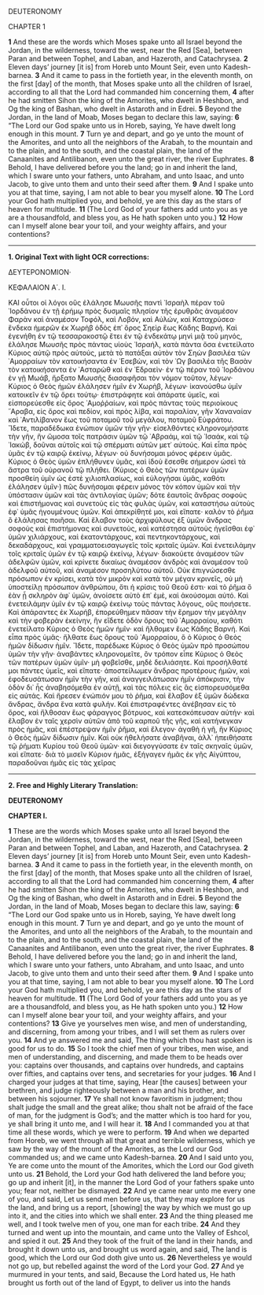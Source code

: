 DEUTERONOMY

CHAPTER 1

**1** And these are the words which Moses spake unto all Israel beyond the Jordan, in the wilderness, toward the west, near the Red [Sea], between Paran and between Tophel, and Laban, and Hazeroth, and Catachrysea.
**2** Eleven days’ journey [it is] from Horeb unto Mount Seir, even unto Kadesh-barnea.
**3** And it came to pass in the fortieth year, in the eleventh month, on the first [day] of the month, that Moses spake unto all the children of Israel, according to all that the Lord had commanded him concerning them,
**4** after he had smitten Sihon the king of the Amorites, who dwelt in Heshbon, and Og the king of Bashan, who dwelt in Astaroth and in Edrei.
**5** Beyond the Jordan, in the land of Moab, Moses began to declare this law, saying:
**6** “The Lord our God spake unto us in Horeb, saying, Ye have dwelt long enough in this mount.
**7** Turn ye and depart, and go ye unto the mount of the Amorites, and unto all the neighbors of the Arabah, to the mountain and to the plain, and to the south, and the coastal plain, the land of the Canaanites and Antilibanon, even unto the great river, the river Euphrates.
**8** Behold, I have delivered before you the land; go in and inherit the land, which I sware unto your fathers, unto Abraham, and unto Isaac, and unto Jacob, to give unto them and unto their seed after them.
**9** And I spake unto you at that time, saying, I am not able to bear you myself alone.
**10** The Lord your God hath multiplied you, and behold, ye are this day as the stars of heaven for multitude.
**11** (The Lord God of your fathers add unto you as ye are a thousandfold, and bless you, as He hath spoken unto you.)
**12** How can I myself alone bear your toil, and your weighty affairs, and your contentions?

---

**1. Original Text with light OCR corrections:**

ΔΕΥΤΕΡΟΝΟΜΙΟΝ·

ΚΕΦΑΛΑΙΟΝ Α΄. Ι.

ΚΑΙ οὗτοι οἱ λόγοι οὓς ἐλάλησε Μωυσῆς παντὶ ᾿Ισραὴλ
πέραν τοῦ ᾿Ιορδάνου ἐν τῇ ἐρήμῳ πρὸς δυσμαῖς πλησίον τῆς ἐρυθρᾶς ἀναμέσον Φαρὰν καὶ ἀναμέσον Τοφόλ, καὶ Λοβόν, καὶ Αὐλών, καὶ Καταχρύσεα· ἕνδεκα ἡμερῶν ἐκ Χωρὴβ ὁδὸς ἐπ᾿ ὄρος Σηεὶρ ἕως Κάδης Βαρνή. Καὶ ἐγενήθη ἐν τῷ τεσσαρακοστῷ ἔτει ἐν τῷ ἑνδεκάτῳ μηνὶ μιᾷ τοῦ μηνός, ἐλάλησε Μωυσῆς πρὸς πάντας υἱοὺς ᾿Ισραήλ, κατὰ πάντα ὅσα ἐνετείλατο Κύριος αὐτῷ πρὸς αὐτούς, μετὰ τὸ πατάξαι αὐτὸν τὸν Σηὼν βασιλέα τῶν ᾿Αμορραίων τὸν κατοικήσαντα ἐν ᾿Εσεβὼν, καὶ τὸν ᾿Ωγ βασιλέα τῆς Βασὰν τὸν κατοικήσαντα ἐν ᾿Ασταρὼθ καὶ ἐν ᾿Εδραεὶν· ἐν τῷ πέραν τοῦ ᾿Ιορδάνου ἐν γῇ Μωάβ, ἤρξατο Μωυσῆς διασαφῆσαι τὸν νόμον τοῦτον, λέγων· Κύριος ὁ Θεὸς ἡμῶν ἐλάλησεν ἡμῖν ἐν Χωρὴβ, λέγων· ἱκανούσθω ὑμῖν κατοικεῖν ἐν τῷ ὄρει τούτῳ· ἐπιστράφητε καὶ ἀπάρατε ὑμεῖς, καὶ εἰσπορεύεσθε εἰς ὄρος ᾿Αμοῤῥαίων, καὶ πρὸς πάντας τοὺς περιοίκους ῎Αραβα, εἰς ὄρος καὶ πεδίον, καὶ πρὸς λίβα, καὶ παραλίαν, γῆν Χαναναίαν καὶ ᾿Αντιλίβανον ἕως τοῦ ποταμοῦ τοῦ μεγάλου, ποταμοῦ Εὐφράτου. Ἴδετε, παραδέδωκα ἐνώπιον ὑμῶν τὴν γῆν· εἰσελθόντες κληρονομήσατε τὴν γῆν, ἣν ὤμοσα τοῖς πατράσιν ὑμῶν τῷ ᾿Αβραάμ, καὶ τῷ ᾿Ισαάκ, καὶ τῷ ᾿Ιακώβ, δοῦναι αὐτοῖς καὶ τῷ σπέρματι αὐτῶν μετ᾿ αὐτούς. Καὶ εἶπα πρὸς ὑμᾶς ἐν τῷ καιρῷ ἐκείνῳ, λέγων· οὐ δυνήσομαι μόνος φέρειν ὑμᾶς. Κύριος ὁ Θεὸς ὑμῶν ἐπλήθυνεν ὑμᾶς, καὶ ἰδοὺ ἔσεσθε σήμερον ὡσεὶ τὰ ἄστρα τοῦ οὐρανοῦ τῷ πλήθει. (Κύριος ὁ Θεὸς τῶν πατέρων ὑμῶν προσθείη ὑμῖν ὡς ἐστὲ χιλιοπλασίως, καὶ εὐλογήσαι ὑμᾶς, καθότι ἐλάλησεν ὑμῖν·) πῶς δυνήσομαι φέρειν μόνος τὸν κόπον ὑμῶν καὶ τὴν ὑπόστασιν ὑμῶν καὶ τὰς ἀντιλογίας ὑμῶν; δότε ἑαυτοῖς ἄνδρας σοφοὺς καὶ ἐπιστήμονας καὶ συνετοὺς εἰς τὰς φυλὰς ὑμῶν, καὶ καταστήσω αὐτοὺς ἐφ᾽ ὑμᾶς ἡγουμένους ὑμῶν. Καὶ ἀπεκρίθητέ μοι, καὶ εἴπατε· καλὸν τὸ ῥῆμα ὃ ἐλάλησας ποιῆσαι. Καὶ ἔλαβον τοὺς ἀρχιφύλους ἐξ ὑμῶν ἄνδρας σοφοὺς καὶ ἐπιστήμονας καὶ συνετοὺς, καὶ κατέστησα αὐτοὺς ἡγεῖσθαι ἐφ᾽ ὑμῶν χιλιάρχους, καὶ ἑκατοντάρχους, καὶ πεντηκοντάρχους, καὶ δεκαδάρχους, καὶ γραμματοεισαγωγεῖς τοῖς κριταῖς ὑμῶν. Καὶ ἐνετειλάμην τοῖς κριταῖς ὑμῶν ἐν τῷ καιρῷ ἐκείνῳ, λέγων· διακούετε ἀναμέσον τῶν ἀδελφῶν ὑμῶν, καὶ κρίνετε δικαίως ἀναμέσον ἀνδρὸς καὶ ἀναμέσον τοῦ ἀδελφοῦ αὐτοῦ, καὶ ἀναμέσον προσηλύτου αὐτοῦ. Οὐκ ἐπιγνώσεσθε πρόσωπον ἐν κρίσει, κατὰ τὸν μικρὸν καὶ κατὰ τὸν μέγαν κρινεῖς, οὐ μὴ ὑποστείλῃ πρόσωπον ἀνθρώπου, ὅτι ἡ κρίσις τοῦ Θεοῦ ἐστι· καὶ τὸ ῥῆμα ὃ ἐὰν ᾖ σκληρὸν ἀφ᾽ ὑμῶν, ἀνοίσετε αὐτὸ ἐπ᾽ ἐμὲ, καὶ ἀκούσομαι αὐτό. Καὶ ἐνετειλάμην ὑμῖν ἐν τῷ καιρῷ ἐκείνῳ τοὺς πάντας λόγους, οὓς ποιήσετε. Καὶ ἀπάραντες ἐκ Χωρήβ, ἐπορεύθημεν πᾶσαν τὴν ἔρημον τὴν μεγάλην καὶ τὴν φοβερὰν ἐκείνην, ἣν εἴδετε ὁδὸν ὄρους τοῦ ᾿Αμορραίου, καθότι ἐνετείλατο Κύριος ὁ Θεὸς ἡμῶν ἡμῖν· καὶ ἤλθομεν ἕως Κάδης Βαρνή. Καὶ εἶπα πρὸς ὑμᾶς· ἤλθατε ἕως ὄρους τοῦ ᾿Αμορραίου, ὃ ὁ Κύριος ὁ Θεὸς ἡμῶν δίδωσιν ἡμῖν. Ἴδετε, παρέδωκε Κύριος ὁ Θεὸς ὑμῶν πρὸ προσώπου ὑμῶν τὴν γῆν· ἀναβάντες κληρονομεῖτε, ὃν τρόπον εἶπε Κύριος ὁ Θεὸς τῶν πατέρων ὑμῶν ὑμῖν· μὴ φοβεῖσθε, μηδὲ δειλιάσητε. Καὶ προσήλθατέ μοι πάντες ὑμεῖς, καὶ εἴπατε· ἀποστείλωμεν ἄνδρας προτέρους ἡμῶν, καὶ ἐφοδευσάτωσαν ἡμῖν τὴν γῆν, καὶ ἀναγγειλάτωσαν ἡμῖν ἀπόκρισιν, τὴν ὁδὸν δι᾽ ἧς ἀναβησόμεθα ἐν αὐτῇ, καὶ τὰς πόλεις εἰς ἃς εἰσπορευσόμεθα εἰς αὐτάς. Καὶ ἤρεσεν ἐνώπιόν μου τὸ ῥῆμα, καὶ ἔλαβον ἐξ ὑμῶν δώδεκα ἄνδρας, ἄνδρα ἕνα κατὰ φυλήν. Καὶ ἐπιστραφέντες ἀνέβησαν εἰς τὸ ὄρος, καὶ ἤλθοσαν ἕως φάραγγος βότρυος, καὶ κατεσκόπευσαν αὐτήν· καὶ ἔλαβον ἐν ταῖς χερσὶν αὐτῶν ἀπὸ τοῦ καρποῦ τῆς γῆς, καὶ κατήνεγκαν πρὸς ἡμᾶς, καὶ ἐπέστρεψαν ἡμῖν ῥῆμα, καὶ ἔλεγον· ἀγαθὴ ἡ γῆ, ἣν Κύριος ὁ Θεὸς ἡμῶν δίδωσιν ἡμῖν. Καὶ οὐκ ἠθελήσατε ἀναβῆναι, ἀλλ᾽ ἠπειθήσατε τῷ ῥήματι Κυρίου τοῦ Θεοῦ ὑμῶν· καὶ διεγογγύσατε ἐν ταῖς σκηναῖς ὑμῶν, καὶ εἴπατε· διὰ τὸ μισεῖν Κύριον ἡμᾶς, ἐξήγαγεν ἡμᾶς ἐκ γῆς Αἰγύπτου, παραδοῦναι ἡμᾶς εἰς τὰς χεῖρας

---

**2. Free and Highly Literary Translation:**

**DEUTERONOMY**

**CHAPTER I.**

**1** These are the words which Moses spake unto all Israel beyond the Jordan, in the wilderness, toward the west, near the Red [Sea], between Paran and between Tophel, and Laban, and Hazeroth, and Catachrysea.
**2** Eleven days’ journey [it is] from Horeb unto Mount Seir, even unto Kadesh-barnea.
**3** And it came to pass in the fortieth year, in the eleventh month, on the first [day] of the month, that Moses spake unto all the children of Israel, according to all that the Lord had commanded him concerning them,
**4** after he had smitten Sihon the king of the Amorites, who dwelt in Heshbon, and Og the king of Bashan, who dwelt in Astaroth and in Edrei.
**5** Beyond the Jordan, in the land of Moab, Moses began to declare this law, saying:
**6** “The Lord our God spake unto us in Horeb, saying, Ye have dwelt long enough in this mount.
**7** Turn ye and depart, and go ye unto the mount of the Amorites, and unto all the neighbors of the Arabah, to the mountain and to the plain, and to the south, and the coastal plain, the land of the Canaanites and Antilibanon, even unto the great river, the river Euphrates.
**8** Behold, I have delivered before you the land; go in and inherit the land, which I sware unto your fathers, unto Abraham, and unto Isaac, and unto Jacob, to give unto them and unto their seed after them.
**9** And I spake unto you at that time, saying, I am not able to bear you myself alone.
**10** The Lord your God hath multiplied you, and behold, ye are this day as the stars of heaven for multitude.
**11** (The Lord God of your fathers add unto you as ye are a thousandfold, and bless you, as He hath spoken unto you.)
**12** How can I myself alone bear your toil, and your weighty affairs, and your contentions?
**13** Give ye yourselves men wise, and men of understanding, and discerning, from among your tribes, and I will set them as rulers over you.
**14** And ye answered me and said, The thing which thou hast spoken is good for us to do.
**15** So I took the chief men of your tribes, men wise, and men of understanding, and discerning, and made them to be heads over you: captains over thousands, and captains over hundreds, and captains over fifties, and captains over tens, and secretaries for your judges.
**16** And I charged your judges at that time, saying, Hear [the causes] between your brethren, and judge righteously between a man and his brother, and between his sojourner.
**17** Ye shall not know favoritism in judgment; thou shalt judge the small and the great alike; thou shalt not be afraid of the face of man, for the judgment is God’s; and the matter which is too hard for you, ye shall bring it unto me, and I will hear it.
**18** And I commanded you at that time all these words, which ye were to perform.
**19** And when we departed from Horeb, we went through all that great and terrible wilderness, which ye saw by the way of the mount of the Amorites, as the Lord our God commanded us; and we came unto Kadesh-barnea.
**20** And I said unto you, Ye are come unto the mount of the Amorites, which the Lord our God giveth unto us.
**21** Behold, the Lord your God hath delivered the land before you; go up and inherit [it], in the manner the Lord God of your fathers spake unto you; fear not, neither be dismayed.
**22** And ye came near unto me every one of you, and said, Let us send men before us, that they may explore for us the land, and bring us a report, [showing] the way by which we must go up into it, and the cities into which we shall enter.
**23** And the thing pleased me well, and I took twelve men of you, one man for each tribe.
**24** And they turned and went up into the mountain, and came unto the Valley of Eshcol, and spied it out.
**25** And they took of the fruit of the land in their hands, and brought it down unto us, and brought us word again, and said, The land is good, which the Lord our God doth give unto us.
**26** Nevertheless ye would not go up, but rebelled against the word of the Lord your God.
**27** And ye murmured in your tents, and said, Because the Lord hated us, He hath brought us forth out of the land of Egypt, to deliver us into the hands